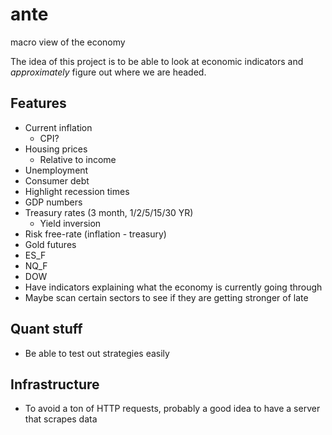 # ante

macro view of the economy

The idea of this project is to be able to look at economic indicators and _approximately_ figure out where we are headed.

## Features

- Current inflation
  - CPI?
- Housing prices
  - Relative to income
- Unemployment
- Consumer debt
- Highlight recession times
- GDP numbers
- Treasury rates (3 month, 1/2/5/15/30 YR)
  - Yield inversion
- Risk free-rate (inflation - treasury)
- Gold futures
- ES_F
- NQ_F
- DOW
- Have indicators explaining what the economy is currently going through
- Maybe scan certain sectors to see if they are getting stronger of late

## Quant stuff

- Be able to test out strategies easily

## Infrastructure

- To avoid a ton of HTTP requests, probably a good idea to have a server that scrapes data
